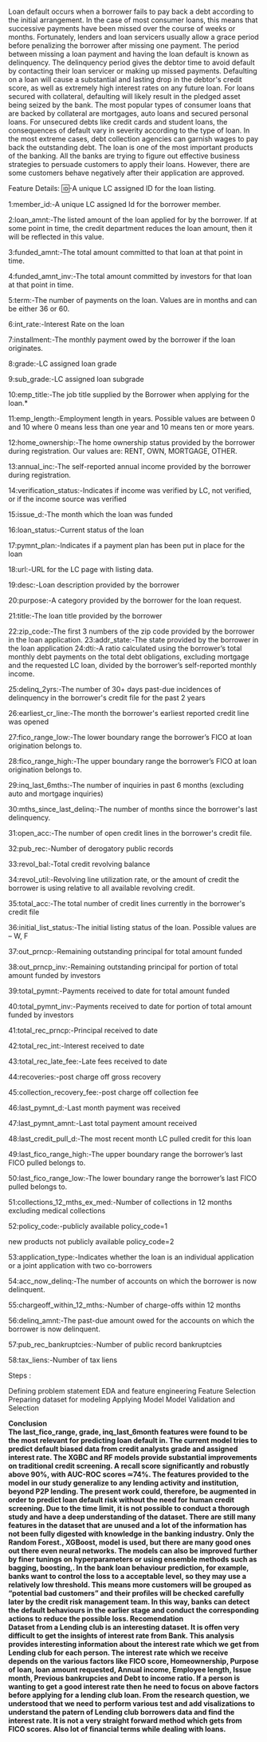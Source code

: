 Loan default occurs when a borrower fails to pay back a debt according to the initial arrangement. In the case of most consumer loans, this means that successive payments have been missed over the course of weeks or months. Fortunately, lenders and loan servicers usually allow a grace period before penalizing the borrower after missing one payment. The period between missing a loan payment and having the loan default is known as delinquency. The delinquency period gives the debtor time to avoid default by contacting their loan servicer or making up missed payments. Defaulting on a loan will cause a substantial and lasting drop in the debtor's credit score, as well as extremely high interest rates on any future loan. For loans secured with collateral, defaulting will likely result in the pledged asset being seized by the bank. The most popular types of consumer loans that are backed by collateral are mortgages, auto loans and secured personal loans. For unsecured debts like credit cards and student loans, the consequences of default vary in severity according to the type of loan. In the most extreme cases, debt collection agencies can garnish wages to pay back the outstanding debt. The loan is one of the most important products of the banking. All the banks are trying to figure out effective business strategies to persuade customers to apply their loans. However, there are some customers behave negatively after their application are approved.

Feature Details: :id:-A unique LC assigned ID for the loan listing.

1:member_id:-A unique LC assigned Id for the borrower member.

2:loan_amnt:-The listed amount of the loan applied for by the borrower. If at some point in time, the credit department reduces the loan amount, then it will be reflected in this value.

3:funded_amnt:-The total amount committed to that loan at that point in time.

4:funded_amnt_inv:-The total amount committed by investors for that loan at that point in time.

5:term:-The number of payments on the loan. Values are in months and can be either 36 or 60.

6:int_rate:-Interest Rate on the loan

7:installment:-The monthly payment owed by the borrower if the loan originates.

8:grade:-LC assigned loan grade

9:sub_grade:-LC assigned loan subgrade

10:emp_title:-The job title supplied by the Borrower when applying for the loan.*

11:emp_length:-Employment length in years. Possible values are between 0 and 10 where 0 means less than one year and 10 means ten or more years.

12:home_ownership:-The home ownership status provided by the borrower during registration. Our values are: RENT, OWN, MORTGAGE, OTHER.

13:annual_inc:-The self-reported annual income provided by the borrower during registration.

14:verification_status:-Indicates if income was verified by LC, not verified, or if the income source was verified

15:issue_d:-The month which the loan was funded

16:loan_status:-Current status of the loan

17:pymnt_plan:-Indicates if a payment plan has been put in place for the loan

18:url:-URL for the LC page with listing data.

19:desc:-Loan description provided by the borrower

20:purpose:-A category provided by the borrower for the loan request.

21:title:-The loan title provided by the borrower

22:zip_code:-The first 3 numbers of the zip code provided by the borrower in the loan application. 23:addr_state:-The state provided by the borrower in the loan application 24:dti:-A ratio calculated using the borrower’s total monthly debt payments on the total debt obligations, excluding mortgage and the requested LC loan, divided by the borrower’s self-reported monthly income.

25:delinq_2yrs:-The number of 30+ days past-due incidences of delinquency in the borrower's credit file for the past 2 years

26:earliest_cr_line:-The month the borrower's earliest reported credit line was opened

27:fico_range_low:-The lower boundary range the borrower’s FICO at loan origination belongs to.

28:fico_range_high:-The upper boundary range the borrower’s FICO at loan origination belongs to.

29:inq_last_6mths:-The number of inquiries in past 6 months (excluding auto and mortgage inquiries)

30:mths_since_last_delinq:-The number of months since the borrower's last delinquency.

31:open_acc:-The number of open credit lines in the borrower's credit file.

32:pub_rec:-Number of derogatory public records

33:revol_bal:-Total credit revolving balance

34:revol_util:-Revolving line utilization rate, or the amount of credit the borrower is using relative to all available revolving credit.

35:total_acc:-The total number of credit lines currently in the borrower's credit file

36:initial_list_status:-The initial listing status of the loan. Possible values are – W, F

37:out_prncp:-Remaining outstanding principal for total amount funded

38:out_prncp_inv:-Remaining outstanding principal for portion of total amount funded by investors

39:total_pymnt:-Payments received to date for total amount funded

40:total_pymnt_inv:-Payments received to date for portion of total amount funded by investors

41:total_rec_prncp:-Principal received to date

42:total_rec_int:-Interest received to date

43:total_rec_late_fee:-Late fees received to date

44:recoveries:-post charge off gross recovery

45:collection_recovery_fee:-post charge off collection fee

46:last_pymnt_d:-Last month payment was received

47:last_pymnt_amnt:-Last total payment amount received

48:last_credit_pull_d:-The most recent month LC pulled credit for this loan

49:last_fico_range_high:-The upper boundary range the borrower’s last FICO pulled belongs to.

50:last_fico_range_low:-The lower boundary range the borrower’s last FICO pulled belongs to.

51:collections_12_mths_ex_med:-Number of collections in 12 months excluding medical collections

52:policy_code:-publicly available policy_code=1

new products not publicly available policy_code=2

53:application_type:-Indicates whether the loan is an individual application or a joint application with two co-borrowers

54:acc_now_delinq:-The number of accounts on which the borrower is now delinquent.

55:chargeoff_within_12_mths:-Number of charge-offs within 12 months

56:delinq_amnt:-The past-due amount owed for the accounts on which the borrower is now delinquent.

57:pub_rec_bankruptcies:-Number of public record bankruptcies

58:tax_liens:-Number of tax liens


Steps :

Defining problem statement
EDA and feature engineering
Feature Selection
Preparing dataset for modeling
Applying Model
Model Validation and Selection

<b>Conclusion<br>
The last_fico_range, grade, inq_last_6month features were found to be the most relevant for predicting loan default in. The current model tries to predict default biased data from credit analysts grade and assigned interest rate. The XGBC and RF models provide substantial improvements on traditional credit screening. A recall score significantly and robustly above 90%, with AUC-ROC scores ≃74%. The features provided to the model in our study generalize to any lending activity and institution, beyond P2P lending. The present work could, therefore, be augmented in order to predict loan default risk without the need for human credit screening.
Due to the time limit, it is not possible to conduct a thorough study and have a deep understanding of the dataset. There are still many features in the dataset that are unused and a lot of the information has not been fully digested with knowledge in the banking industry.
Only the Random Forest., XGBoost, model is used, but there are many good ones out there even neural networks. The models can also be improved further by finer tunings on hyperparameters or using ensemble methods such as bagging, boosting,.
In the bank loan behaviour prediction, for example, banks want to control the loss to a acceptable level, so they may use a relatively low threshold. This means more customers will be grouped as “potential bad customers” and their profiles will be checked carefully later by the credit risk management team. In this way, banks can detect the default behaviours in the earlier stage and conduct the corresponding actions to reduce the possible loss.
<b>Recomendation<br>
Dataset from a Lending club is an interesting dataset. It is offen very difficult to get the insights of interest rate from Bank. This analysis provides interesting information about the interest rate which we get from Lending club for each person. The interest rate which we receive depends on the various factors like FICO score, Homeownership, Purpose of loan, loan amount requested, Annual income, Employee length, Issue month, Previous bankrupcies and Debt to income ratio. If a person is wanting to get a good interest rate then he need to focus on above factors before applying for a lending club loan. From the research question, we understood that we need to perform various test and add visalizations to understand the patern of Lending club borrowers data and find the interest rate. It is not a very straight forward method which gets from FICO scores. Also lot of financial terms while dealing with loans.
